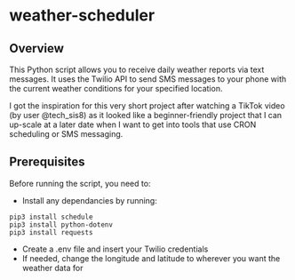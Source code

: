 # weather-scheduler

## Overview

This Python script allows you to receive daily weather reports via text messages. It uses the Twilio API to send SMS messages to your phone with the current weather conditions for your specified location.

I got the inspiration for this very short project after watching a TikTok video (by user @tech_sis8) as it looked like a beginner-friendly project that I can up-scale at a later date when I want to get into tools that use CRON scheduling or SMS messaging.

## Prerequisites

Before running the script, you need to:

- Install any dependancies by running:

```
pip3 install schedule
pip3 install python-dotenv
pip3 install requests
```

- Create a .env file and insert your Twilio credentials
- If needed, change the longitude and latitude to wherever you want the weather data for
